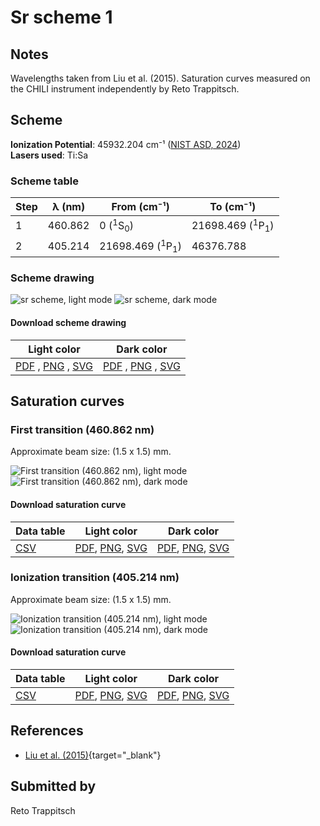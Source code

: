 # Sr scheme 1

## Notes

Wavelengths taken from Liu et al. (2015). Saturation curves measured on the CHILI instrument independently by Reto Trappitsch.



## Scheme

**Ionization Potential**: 45932.204 cm⁻¹ ([NIST ASD, 2024](https://www.nist.gov/pml/atomic-spectra-database))  
**Lasers used**: Ti:Sa

### Scheme table

| Step | λ (nm)  |        From (cm⁻¹)        |         To (cm⁻¹)         |
| ---- | ------- | ------------------------- | ------------------------- |
| 1    | 460.862 | 0 ($^{1}$S$_{0}$)         | 21698.469 ($^{1}$P$_{1}$) |
| 2    | 405.214 | 21698.469 ($^{1}$P$_{1}$) | 46376.788                 |


### Scheme drawing

![sr scheme, light mode](sr-001/sr-001-light.png#only-light)
![sr scheme, dark mode](sr-001/sr-001-dark-web.png#only-dark)

#### Download scheme drawing

|                                            Light color                                            |                                           Dark color                                           |
| ------------------------------------------------------------------------------------------------- | ---------------------------------------------------------------------------------------------- |
| [PDF](sr-001/sr-001-light.pdf) , [PNG](sr-001/sr-001-light.png) , [SVG](sr-001/sr-001-light.svg)  | [PDF](sr-001/sr-001-dark.pdf) , [PNG](sr-001/sr-001-dark.png) , [SVG](sr-001/sr-001-dark.svg)  |


## Saturation curves

### First transition (460.862 nm)

Approximate beam size: (1.5 x 1.5) mm.

![First transition (460.862 nm), light mode](sr-001/sat-0-light.png#only-light)
![First transition (460.862 nm), dark mode](sr-001/sat-0-dark-web.png#only-dark)


#### Download saturation curve

|             Data table             |                                         Light color                                         |                                        Dark color                                        |
| ---------------------------------- | ------------------------------------------------------------------------------------------- | ---------------------------------------------------------------------------------------- |
| [CSV](sr-001/sat-0-data-table.csv) | [PDF](sr-001/sat-0-light.pdf), [PNG](sr-001/sat-0-light.png), [SVG](sr-001/sat-0-light.svg) | [PDF](sr-001/sat-0-dark.pdf), [PNG](sr-001/sat-0-dark.png), [SVG](sr-001/sat-0-dark.svg) |


### Ionization transition (405.214 nm)

Approximate beam size: (1.5 x 1.5) mm.

![Ionization transition (405.214 nm), light mode](sr-001/sat-1-light.png#only-light)
![Ionization transition (405.214 nm), dark mode](sr-001/sat-1-dark-web.png#only-dark)


#### Download saturation curve

|             Data table             |                                         Light color                                         |                                        Dark color                                        |
| ---------------------------------- | ------------------------------------------------------------------------------------------- | ---------------------------------------------------------------------------------------- |
| [CSV](sr-001/sat-1-data-table.csv) | [PDF](sr-001/sat-1-light.pdf), [PNG](sr-001/sat-1-light.png), [SVG](sr-001/sat-1-light.svg) | [PDF](sr-001/sat-1-dark.pdf), [PNG](sr-001/sat-1-dark.png), [SVG](sr-001/sat-1-dark.svg) |




## References

  - [Liu et al. (2015)](https://doi.org/10.1088/0004-637X/803/1/12){target="_blank"}



## Submitted by

Reto Trappitsch

